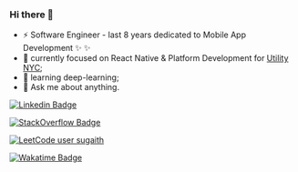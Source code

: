 ### Hi there 👋

- ⚡ Software Engineer - last 8 years dedicated to Mobile App Development ✨ ✨
- 🔭 currently focused on React Native & Platform Development for [Utility NYC](https://utilitynyc.com/);
- 🌱 learning deep-learning;
- 💬 Ask me about anything.

[![Linkedin Badge](https://img.shields.io/badge/LinkedIn-Thiago%20da%20Silva-blue)](https://www.linkedin.com/in/thiago-da-silva-45b47938/)

[![StackOverflow Badge](https://stackoverflow-badge.vercel.app/?userID=7546092)](https://stackoverflow.com/users/7546092/sugaith)

[![LeetCode user sugaith](https://img.shields.io/badge/dynamic/json?style=for-the-badge&labelColor=black&color=%23ffa116&label=Solved&query=solvedOverTotal&url=https%3A%2F%2Fleetcode-badge.vercel.app%2Fapi%2Fusers%2Fsugaith&logo=leetcode&logoColor=yellow)](https://leetcode.com/sugaith/)

[![Wakatime Badge](https://thiagodasil-wakatime-ho-44.deno.dev/api/badge?labelColor=blueviolet&style=for-the-badge&color=black)](https://wakatime.com/@sugaith)

